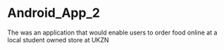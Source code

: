 # Android_App_2
The was an application that would enable users to order food online at a local student owned store at UKZN

<figure>
  <p>
    <img src="Selection_001.png
  </p>
  <figurecaption>Android Sales App Using Flutter And Dart</figurecaption>
</figure>
